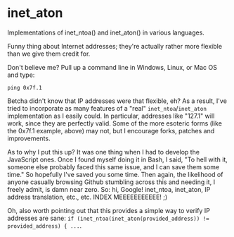 inet_aton
=========

Implementations of inet_ntoa() and inet_aton() in various languages.

Funny thing about Internet addresses; they're actually rather more flexible than we give them credit for.

Don't believe me?  Pull up a command line in Windows, Linux, or Mac OS and type:

`ping 0x7f.1`

Betcha didn't know that IP addresses were that flexible, eh?  As a result, I've tried to incorporate as many features of a "real" `inet_ntoa`/`inet_aton` implementation as I easily could.  In particular, addresses like "127.1" will work, since they are perfectly valid.  Some of the more esoteric forms (like the 0x7f.1 example, above) may not, but I encourage forks, patches and improvements.

As to why I put this up?  It was one thing when I had to develop the JavaScript ones.  Once I found myself doing it in Bash, I said, "To hell with it, someone else probably faced this same issue, and I can save them some time."  So hopefully I've saved you some time.  Then again, the likelihood of anyone casually browsing Github stumbling across this and needing it, I freely admit, is damn near zero.  So: hi, Google!  inet_ntoa, inet_aton, IP address translation, etc., etc.  INDEX MEEEEEEEEEEE!  ;)

Oh, also worth pointing out that this provides a simple way to verify IP addresses are sane: `if (inet_ntoa(inet_aton(provided_address)) != provided_address) { ...`.
